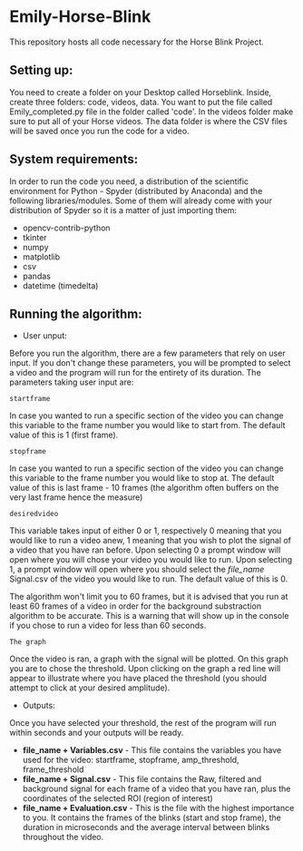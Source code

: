 # Emily-Horse-Blink

This repository hosts all code necessary for the Horse Blink Project.

## Setting up:

You need to create a folder on your Desktop called Horseblink. Inside, create three folders: code, videos, data. You want to put the file called Emily_completed.py file in the folder called 'code'. In the videos folder make sure to put all of your Horse videos. The data folder is where the CSV files will be saved once you run the code for a video.

## System requirements:

In order to run the code you need, a distribution of the scientific environment for Python - Spyder (distributed by Anaconda) and the following libraries/modules. Some of them will already come with your distribution of Spyder so it is a matter of just importing them:

* opencv-contrib-python
* tkinter
* numpy
* matplotlib
* csv
* pandas
* datetime (timedelta)

## Running the algorithm:

* User unput:

Before you run the algorithm, there are a few parameters that rely on user input. If you don't change these parameters, you will be prompted to select a video and the program will run for the entirety of its duration. The parameters taking user input are:

```
startframe
```
In case you wanted to run a specific section of the video you can change this variable to the frame number you would like to start from. The default value of this is 1 (first frame).

```
stopframe
```
In case you wanted to run a specific section of the video you can change this variable to the frame number you would like to stop at. The default value of this is last frame - 10 frames (the algorithm often buffers on the very last frame hence the measure)

```
desiredvideo
```
This variable takes input of either 0 or 1, respectively 0 meaning that you would like to run a video anew, 1 meaning that you wish to plot the signal of a video that you have ran before. Upon selecting 0 a prompt window will open where you will chose your video you would like to run. Upon selecting 1, a prompt window will open where you should select the *file_name* Signal.csv of the video you would like to run. The default value of this is 0.

The algorithm won't limit you to 60 frames, but it is advised that you run at least 60 frames of a video in order for the background substraction algorithm to be accurate. This is a warning that will show up in the console if you chose to run a video for less than 60 seconds.

```
The graph
```
Once the video is ran, a graph with the signal will be plotted. On this graph you are to chose the threshold. Upon clicking on the graph a red line will appear to illustrate where you have placed the threshold (you should attempt to click at your desired amplitude).

* Outputs:

Once you have selected your threshold, the rest of the program will run within seconds and your outputs will be ready.

* **file_name + Variables.csv** - This file contains the variables you have used for the video: startframe, stopframe, amp_threshold, frame_threshold
* **file_name + Signal.csv** - This file contains the Raw, filtered and background signal for each frame of a video that you have ran, plus the coordinates of the selected ROI (region of interest)
* **file_name + Evaluation.csv** - This is the file with the highest importance to you. It contains the frames of the blinks (start and stop frame), the duration in microseconds and the average interval between blinks throughout the video.



